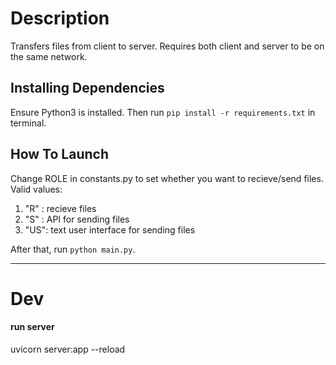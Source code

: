 # Description
Transfers files from client to server. Requires both client and server to be on the same network.

## Installing Dependencies
Ensure Python3 is installed. Then run `pip install -r requirements.txt` in terminal.

## How To Launch
Change ROLE in constants.py to set whether you want to recieve/send files.
Valid values:
1. "R" : recieve files
2. "S" : API for sending files
3. "US": text user interface for sending files 

After that, run `python main.py`.

---
# Dev
#### run server
uvicorn server:app --reload
